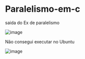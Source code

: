 # Paralelismo-em-c
saida do Ex de paralelismo 

![image](https://user-images.githubusercontent.com/44413008/133526759-e1888d2a-4e24-4162-b588-253b0d5bc45a.png)

Não consegui executar no Ubuntu

![image](https://user-images.githubusercontent.com/44413008/133527523-3aa9c1ed-6ec8-4453-9b33-1f1fda3cae75.png)

